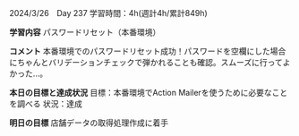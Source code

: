 2024/3/26　Day 237
学習時間：4h(週計4h/累計849h)

**学習内容**
パスワードリセット（本番環境）

**コメント**
本番環境でのパスワードリセット成功！パスワードを空欄にした場合にちゃんとバリデーションチェックで弾かれることも確認。スムーズに行ってよかった…。

**本日の目標と達成状況**
目標：本番環境でAction Mailerを使うために必要なことを調べる
状況：達成

**明日の目標**
店舗データの取得処理作成に着手